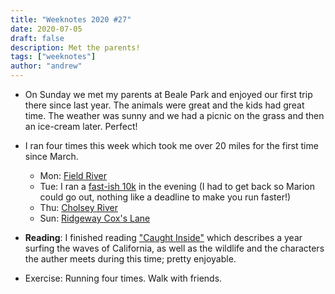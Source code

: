 ```yaml
---
title: "Weeknotes 2020 #27"
date: 2020-07-05
draft: false
description: Met the parents!
tags: ["weeknotes"]
author: "andrew"
---
```


- On Sunday we met my parents at Beale Park and enjoyed our first trip there since last year. The animals were great and the kids had great time. The weather was sunny and we had a picnic on the grass and then an ice-cream later. Perfect!

- I ran four times this week which took me over 20 miles for the first time since March.

    - Mon: [Field River](https://www.strava.com/activities/3686789894)
    - Tue: I ran a [fast-ish 10k](https://www.strava.com/activities/3694411453) in the evening (I had to get back so Marion could go out, nothing like a deadline to make you run faster!)
    - Thu: [Cholsey River](https://www.strava.com/activities/3703278820)
    - Sun: [Ridgeway Cox's Lane](https://www.strava.com/activities/3715415298)

- **Reading**: I finished reading ["Caught Inside"](https://www.amazon.co.uk/Caught-Inside-Surfers-California-Coast/dp/0865475091/) which describes a year surfing the waves of California, as well as the wildlife and the characters the auther meets during this time; pretty enjoyable.

- Exercise: Running four times. Walk with friends.
